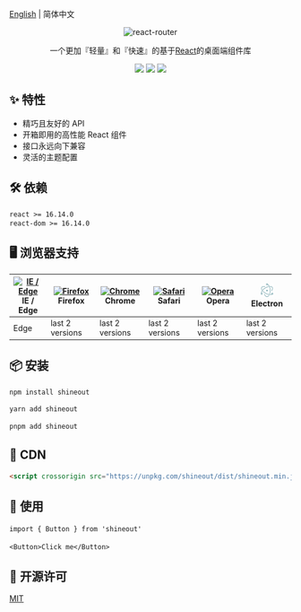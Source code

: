 [English](./README.md) | 简体中文

<p align="center">
  <img alt="react-router" src="https://user-images.githubusercontent.com/101764/44770646-44f53000-ab9b-11e8-834e-2b1394cea318.png" width="300">
</p>

<p align="center">
一个更加『轻量』和『快速』的基于<a href="https://facebook.github.io/react">React</a>的桌面端组件库
</p>

<p align="center">
  <a href="https://www.npmjs.com/package/shineout"><img src="https://img.shields.io/npm/v/shineout.svg?style=flat-square"></a>
  <a href="https://www.npmjs.com/package/shineout"><img src="https://img.shields.io/npm/dm/shineout.svg?style=flat-square"></a>
  <img src="https://img.shields.io/badge/React-%3E%3D16.14.0-green.svg?style=flat-square">
</p>

## ✨ 特性

 - 精巧且友好的 API
 - 开箱即用的高性能 React 组件
 - 接口永远向下兼容
 - 灵活的主题配置

## 🛠️ 依赖

```
react >= 16.14.0
react-dom >= 16.14.0
```

## 🖥 浏览器支持

| [<img src="https://raw.githubusercontent.com/alrra/browser-logos/master/src/edge/edge_48x48.png" alt="IE / Edge" width="24px" height="24px" />](http://godban.github.io/browsers-support-badges/)</br>IE / Edge | [<img src="https://raw.githubusercontent.com/alrra/browser-logos/master/src/firefox/firefox_48x48.png" alt="Firefox" width="24px" height="24px" />](http://godban.github.io/browsers-support-badges/)</br>Firefox | [<img src="https://raw.githubusercontent.com/alrra/browser-logos/master/src/chrome/chrome_48x48.png" alt="Chrome" width="24px" height="24px" />](http://godban.github.io/browsers-support-badges/)</br>Chrome | [<img src="https://raw.githubusercontent.com/alrra/browser-logos/master/src/safari/safari_48x48.png" alt="Safari" width="24px" height="24px" />](http://godban.github.io/browsers-support-badges/)</br>Safari | [<img src="https://raw.githubusercontent.com/alrra/browser-logos/master/src/opera/opera_48x48.png" alt="Opera" width="24px" height="24px" />](http://godban.github.io/browsers-support-badges/)</br>Opera | [<img src="https://raw.githubusercontent.com/alrra/browser-logos/master/src/electron/electron_48x48.png" alt="Electron" width="24px" height="24px" />](http://godban.github.io/browsers-support-badges/)</br>Electron |
| --------- | --------- | --------- | --------- | --------- | --------- |
| Edge| last 2 versions| last 2 versions| last 2 versions| last 2 versions| last 2 versions |

## 📦 安装

```bash
npm install shineout
```

```bash
yarn add shineout
```

```bash
pnpm add shineout
```
## 🔗 CDN

```html
<script crossorigin src="https://unpkg.com/shineout/dist/shineout.min.js"></script>
```

## 🔨 使用

```tsx
import { Button } from 'shineout'

<Button>Click me</Button>
```

## 📄 开源许可
[MIT](./LICENSE)
